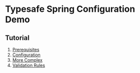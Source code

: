 # Typesafe Spring Configuration Demo

## Tutorial

1. [Prerequisites](docs/00-prerequisites.md)
2. [Configuration](docs/01-configuration-example.md)
3. [More Complex](docs/02-more-complex.md)
4. [Validation Rules](docs/03-validation.md)
